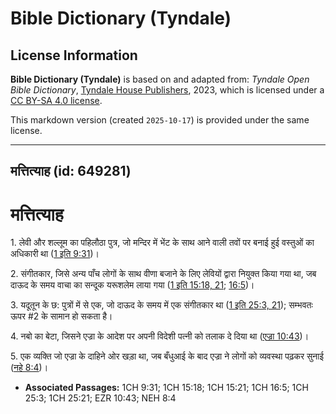 # Bible Dictionary (Tyndale)

## License Information

**Bible Dictionary (Tyndale)** is based on and adapted from: _Tyndale Open Bible Dictionary_, [Tyndale House Publishers](https://tyndaleopenresources.com/), 2023, which is licensed under a [CC BY-SA 4.0 license](https://creativecommons.org/licenses/by-sa/4.0/legalcode.en).

This markdown version (created `2025-10-17`) is provided under the same license.



--------------------------------

## मत्तित्याह (id: 649281)

मत्तित्याह
==========

1\. लेवी और शल्लूम का पहिलौठा पुत्र, जो मन्दिर में भेंट के साथ आने वाली तवों पर बनाई हुई वस्तुओं का अधिकारी था ([1 इति 9:31](https://ref.ly/1Chr9:31))।

2\. संगीतकार, जिसे अन्य पाँच लोगों के साथ वीणा बजाने के लिए लेवियों द्वारा नियुक्त किया गया था, जब दाऊद के समय वाचा का सन्दूक यरूशलेम लाया गया ([1 इति 15:18, 21](https://ref.ly/1Chr15:18,1Chr15:21); [16:5](https://ref.ly/1Chr16:5))।

3\. यदूतून के छ: पुत्रों में से एक, जो दाऊद के समय में एक संगीतकार था ([1 इति 25:3, 21](https://ref.ly/1Chr25:3,1Chr25:21)); सम्भवतः ऊपर \#2 के सामान हो सकता है।

4\. नबो का बेटा, जिसने एज्रा के आदेश पर अपनी विदेशी पत्नी को तलाक दे दिया था ([एज्रा 10:43](https://ref.ly/Ezra10:43))।

5\. एक व्यक्ति जो एज्रा के दाहिने ओर खड़ा था, जब बँधुआई के बाद एज्रा ने लोगों को व्यवस्था पढ़कर सुनाई ([नहे 8:4](https://ref.ly/Neh8:4))।

* **Associated Passages:** 1CH 9:31; 1CH 15:18; 1CH 15:21; 1CH 16:5; 1CH 25:3; 1CH 25:21; EZR 10:43; NEH 8:4

